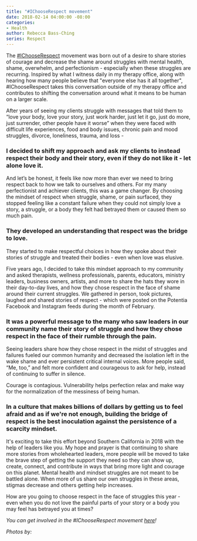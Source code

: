 ```yaml
---
title: "#IChooseRespect movement"
date: 2018-02-14 04:00:00 -08:00
categories:
- Health
author: Rebecca Bass-Ching
series: Respect
---
```


The [#IChooseRespect](https://www.instagram.com/explore/tags/ichooserespect/) movement was born out of a desire to share stories of courage and decrease the shame around struggles with mental health, shame, overwhelm, and perfectionism  - especially when these struggles are recurring. Inspired by what I witness daily in my therapy office, along with hearing how many people believe that "everyone else has it all together", #IChooseRespect takes this conversation outside of my therapy office and contributes to shifting the conversation around what it means to be human on a larger scale.

After years of seeing my clients struggle with messages that told them to “love your body, love your story, just work harder, just let it go, just do more, just surrender, other people have it worse” when they were faced with difficult life experiences, food and body issues, chronic pain and mood struggles, divorce, loneliness, trauma, and loss -  

### I decided to shift my approach and ask my clients to instead respect their body and their story, even if they do not like it - let alone love it.

And let’s be honest, it feels like now more than ever we need to bring respect back to how we talk to ourselves and others. For my many perfectionist and achiever clients, this was a game changer. By choosing the mindset of respect when struggle, shame, or pain surfaced, they stopped feeling like a constant failure when they could not simply love a story, a struggle, or a body they felt had betrayed them or caused them so much pain. 

### They developed an understanding that respect was the bridge to love. 

They started to make respectful choices in how they spoke about their stories of struggle and treated their bodies - even when love was elusive.

Five years ago, I decided to take this mindset approach to my community and asked therapists, wellness professionals, parents, educators, ministry leaders, business owners, artists, and more to share the hats they wore in their day-to-day lives, and how they chose respect in the face of shame around their current struggles. We gathered in person, took pictures, laughed and shared stories of respect - which were posted on the Potentia Facebook and Instagram feeds during the month of February.

### It was a powerful message to the many who saw leaders in our community name their story of struggle and how they chose respect in the face of their rumble through the pain. 

Seeing leaders share how they chose respect in the midst of struggles and failures fueled our common humanity and decreased the isolation left in the wake shame and ever persistent critical internal voices. More people said, “Me, too,” and felt more confident and courageous to ask for help, instead of continuing to suffer in silence.

Courage is contagious. Vulnerability helps perfection relax and make way for the normalization of the messiness of being human. 

### In a culture that makes billions of dollars by getting us to feel afraid and as if we're not enough, building the bridge of respect is the best inoculation against the persistence of a scarcity mindset.

It's exciting to take this effort beyond Southern California in 2018 with the help of leaders like you. My hope and prayer is that continuing to share more stories from wholehearted leaders, more people will be moved to take the brave step of getting the support they need so they can show up, create, connect, and contribute in ways that bring more light and courage on this planet. Mental health and mindset struggles are not meant to be battled alone. When more of us share our own struggles in these areas, stigmas decrease and others getting help increases.

How are you going to choose respect in the face of struggles this year - even when you do not love the painful parts of your story or a body you may feel has betrayed you at times?

_You can get involved in the #IChooseRespect movement [here](https://docs.google.com/forms/d/e/1FAIpQLSeVufxIOhFjnOiSvHYXrSb4IIfvtmCYEMVi4Zz2M_VGZuk0XQ/viewform)!_ 

_Photos by:_